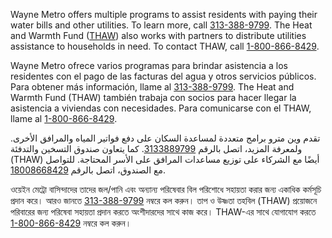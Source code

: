 <RenderIf language="default">
<!-- ### [Utilities Assistance](https://www.waynemetro.org/energy-and-water-assistance/) -->

Wayne Metro offers multiple programs to assist residents with paying their water bills and other utilities. To learn more, call [313-388-9799](tel:+1-313-388-9799). The Heat and Warmth Fund ([THAW](https://thawfund.org/)) also works with partners to distribute utilities assistance to households in need. To contact THAW, call [1-800-866-8429](tel:+1-800-866-8429).

</RenderIf>

<RenderIf language="es">
<!-- ### [Asistencia con los servicios públicos](https://www.waynemetro.org/energy-and-water-assistance/) -->

Wayne Metro ofrece varios programas para brindar asistencia a los residentes con el pago de las facturas del agua y otros servicios públicos. Para obtener más información, llame al [313-388-9799](tel:+1-313-388-9799). The Heat and Warmth Fund (THAW) también trabaja con socios para hacer llegar la asistencia a viviendas con necesidades. Para comunicarse con el THAW, llame al [1-800-866-8429](tel:+1-800-866-8429). 

</RenderIf>

<RenderIf language="ar">
<!-- ### [مساعدة المرافق](https://www.waynemetro.org/energy-and-water-assistance/) -->

تقدم وين مترو برامج متعددة لمساعدة السكان على دفع فواتير المياه والمرافق الأخرى. ولمعرفة المزيد، اتصل بالرقم [3133889799](tel:+1-313-388-9799). كما يتعاون صندوق التسخين والتدفئة (THAW) أيضًا مع الشركاء على توزيع مساعدات المرافق على الأسر المحتاجة. للتواصل مع الصندوق، اتصل بالرقم [18008668429](tel:+1-800-866-8429).

</RenderIf>

<RenderIf language="bn">
<!-- ### [ইউটিলিটির সহায়তা](https://www.waynemetro.org/energy-and-water-assistance/) -->

ওয়েইন মেট্রো বাসিন্দাদের তাদের জল/পানি এবং অন্যান্য পরিষেবার বিল পরিশোধে সহায়তা করার জন্য একাধিক কর্মসূচি প্রদান করে। আরও জানতে [313-388-9799](tel:+1-313-388-9799) নম্বরে কল করুন। তাপ ও উষ্ণতা তহবিল (THAW) প্রয়োজনে পরিবারের জন্য পরিষেবা সহায়তা প্রদান করতে অংশীদারদের সাথে কাজ করে। THAW-এর সাথে যোগাযোগ করতে [1-800-866-8429](tel:+1-800-866-8429) নম্বরে কল করুন।

</RenderIf>